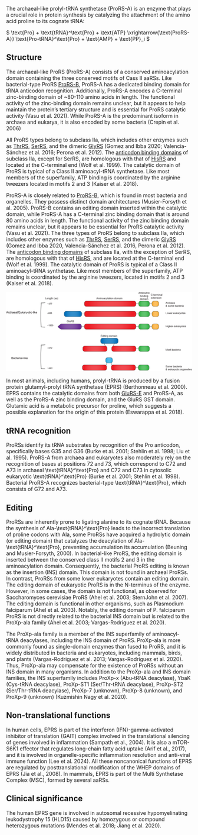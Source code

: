 
The archaeal-like prolyl-tRNA synthetase (ProRS-A) is an enzyme that plays a crucial role in protein synthesis by catalyzing the attachment of the amino acid proline to its cognate tRNA:




$ \text{Pro} + \text{tRNA}^\text{Pro} + \text{ATP} \xrightarrow{\text{ProRS-A}} \text{Pro-tRNA}^\text{Pro} + \text{AMP} + \text{PP}_i  $






## Structure

The archaeal-like ProRS (ProRS-A)  consists of a conserved aminoacylation domain containing the three conserved motifs of Cass II aaRSs. Like bacterial-type ProRS [ProRS-B](/class2/pro2), ProRS-A has a dedicated binding domain for tRNA anticodon recognition. Additionally, ProRS-A encodes a C-terminal zinc-binding domain of ~80-110 amino acids in length. The functional activity of the zinc-binding domain remains unclear, but it appears to help maintain the protein’s tertiary structure and is essential for ProRS catalytic activity (Vasu et al. 2021). While ProRS-A is the predominant isoform in archaea and eukarya, it is also encoded by some bacteria (Crepin et al. 2006)

All ProRS types belong to subclass IIa, which includes other enzymes such as [ThrRS](/class2/thr), [SerRS](/class2/ser1), and the dimeric [GlyRS](/class2/gly1) (Gomez and Ibba 2020; Valencia-Sánchez et al. 2016; Perona et al. 2012). The [anticodon binding domains](/superfamily/class2/Anticodon_binding_domain_HGPT) of subclass IIa, except for SerRS, are homologous with that of [HisRS](/class2/his) and located at the C-terminal end (Wolf et al. 1999). The catalytic domain of ProRS is typical of a Class II aminoacyl-tRNA synthetase. Like most members of the superfamily, ATP binding is coordinated by the arginine tweezers located in motifs 2 and 3 (Kaiser et al. 2018).

ProRS-A is closely related to [ProRS-B](/class2/pro2), which is found in most bacteria and organelles.
They possess distinct domain architectures (Musier-Forsyth et al. 2005). ProRS-B contains an editing domain inserted within the catalytic domain, while ProRS-A has a C-terminal zinc binding domain that is around 80 amino acids in length. The functional activity of the zinc binding domain remains unclear, but it appears to be essential for ProRS catalytic activity (Vasu et al. 2021). 
The three types of ProRS belong to subclass IIa, which includes other enzymes such as [ThrRS](/class2/thr), [SerRS](/class2/ser1), and the dimeric [GlyRS](/class2/gly1) (Gomez and Ibba 2020, Valencia-Sánchez et al. 2016, Perona et al. 2012). The [anticodon binding domains](/superfamily/class2/Anticodon_binding_domain_HGPT) of subclass IIa, with the exception of SerRS, are homologous with that of [HisRS](/class2/his), and are located at the C-terminal end (Wolf et al. 1999). The catalytic domain of ProRS is typical of a Class II aminoacyl-tRNA synthetase. Like most members of the superfamily, ATP binding is coordinated by the arginine tweezers, located in motifs 2 and 3 (Kaiser et al. 2018). 


<img src="/fig/ProRS_domain_architectures.png" alt="ProRS domain architecture"/>


In most animals, including humans, prolyl-tRNA is produced by a fusion protein glutamyl-prolyl tRNA synthetase (EPRS) (Berthonneau et al. 2000). 
EPRS contains the catalytic domains from both [GluRS-E](/class1/glu3/) and ProRS-A, as well as the ProRS-A zinc binding domain, and the GluRS GST domain. 
Glutamic acid is a metabolic precursor for proline, which suggests a possible explanation for the origin of this protein (Eswarappa et al. 2018). 



## tRNA recognition

ProRSs identify its tRNA substrates by recognition of the Pro anticodon, specifically bases G35 and G36 (Burke et al. 2001; Stehlin et al. 1998; Liu et al. 1995). ProRS-A from archaea and eukaryotes also moderately rely on the recognition of bases at positions 72 and 73, which correspond to C72 and A73 in archaeal \text{tRNA}^\text{Pro} and C72 and C73 in cytosolic eukaryotic \text{tRNA}^\text{Pro} (Burke et al. 2001; Stehlin et al. 1998). Bacterial ProRS-A recognizes bacterial-type \text{tRNA}^\text{Pro}, which consists of G72 and A73. 


## Editing

ProRSs are inherently prone to ligating alanine to its cognate tRNA. Because the synthesis of Ala-\text{tRNA}^\text{Pro} leads to the incorrect translation of proline codons with Ala, some ProRSs have acquired a hydrolytic domain (or editing domain) that catalyzes the deacylation of Ala-\text{tRNA}^\text{Pro}, preventing accumulation its accumulation (Beuning and Musier-Forsyth, 2000). In bacterial-like ProRS, the editing domain is inserted between the conserved class II motifs 2 and 3 in the aminoacylation domain. Consequently, the bacterial ProRS editing is known as the insertion (INS) domain. This domain is not found in archaeal ProRSs. In contrast, ProRSs from some lower eukaryotes contain an editing domain. The editing domain of eukaryotic ProRS is in the N-terminus of the enzyme. However, in some cases, the domain is not functional, as observed for Saccharomyces cerevisiae ProRS (Ahel et al. 2003; SternJohn et al. 2007). The editing domain is functional in other organisms, such as Plasmodium falciparum (Ahel et al. 2003). Notably, the editing domain of P. falciparum ProRS is not directly related to the bacterial INS domain but is related to the ProXp-ala family (Ahel et al. 2003; Vargas-Rodriguez et al. 2020).

The ProXp-ala family is a member of the INS superfamily of aminoacyl-tRNA deacylases, including the INS domain of ProRS. ProXp-ala is more commonly found as single-domain enzymes than fused to ProRS, and it is widely distributed in bacteria and eukaryotes, including mammals, birds, and plants (Vargas-Rodriguez et al. 2013; Vargas-Rodriguez et al. 2020). Thus, ProXp-ala may compensate for the existence of ProRSs without an INS domain in many organisms. In addition to the ProXp-ala and INS domain families, the INS superfamily includes ProXp-x (Abu-tRNA deacylase), YbaK (Cys-tRNA deacylase), ProXp-ST1 (Ser/Thr-tRNA deacylase), ProXp-ST2 (Ser/Thr-tRNA deacylase), ProXp-7 (unknown), ProXp-8 (unknown), and ProXp-9 (unknown) (Kuzmishin Nagy et al. 2020). 


## Non-translational functions

In human cells, EPRS is part of the interferon (IFN)-gamma-activated inhibitor of translation (GAIT) complex involved in the translational silencing of genes involved in inflammation (Sampath et al., 2004). It is also a mTOR-S6K1 effector that regulates long-chain fatty acid uptake (Arif et al., 2017), and it is involved in organelle-specific inflammation resolution and anti-viral immune function (Lee et al. 2024). All these noncanonical functions of EPRS are regulated by posttranslational modification of the WHEP domains of EPRS (Jia et al., 2008). In mammals, EPRS is part of the Multi Synthetase Complex (MSC), formed by several aaRSs.




## Clinical significance

The human EPRS gene is involved in autosomal recessive hypomyelinating leukodystrophy 15 (HLD15) caused by homozygous or compound heterozygous mutations (Mendes et al. 2018; Jiang et al. 2020).

